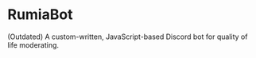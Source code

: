 # RumiaBot
(Outdated)
A custom-written, JavaScript-based Discord bot for quality of life moderating.
